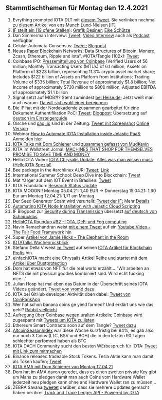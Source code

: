 ## Stammtischthemen für Montag den 12.4.2021

1. Evrything promoted IOTA DLT mit [diesem Tweet](https://twitter.com/EVRYTHNG/status/1379126939483529216?s=20). Sie verlinken nochmal [zu diesem Artikel](https://www.nasdaq.com/articles/fighting-with-1s-and-0s%3A-how-distributed-ledger-technology-could-disrupt-the-%24500b) von ens Munch Lund-Nielsen [IF]
2. [IF stellt ein (19 ofene Stellen)](https://iota.bamboohr.com/jobs/): [Grafik Desiner](https://twitter.com/iota/status/1379373685816107014?s=20); [Eike Schütze](https://blog.iota.org/welcome-eicke-schutze-to-the-iota-foundation/)
3. Dan Simmerman Interview: [Tweet](https://twitter.com/DigitalCashNet/status/1379544091822804996?s=20); [Video Interview](https://odysee.com/@DigitalCashNetwork:c/IOTA:9?r=8dqM9g9C5YyW7HRHzanwyN36WT9cu2bd) auch als [Podcast](https://anchor.fm/digitalcashnetwork) verfügbar
4. Celular Automata Consensus: [Tweet](https://twitter.com/iota/status/1379465088713768960?s=19); [Blogpost](https://blog.iota.org/research-grant-report-cellular-automata-consensus-convergence-and-modifications/)
5. Neues [Paper](https://arxiv.org/pdf/2103.08712.pdf) Blockchain Networks: Data Structures of Bitcoin, Monero, Zcash, Ethereum, Ripple and Iota", #IOTA/Tangle (102x): [Tweet](https://twitter.com/_iotaarchive/status/1379685119364042752?s=19)
6. Coinbase IPO: [Pressemitteilung von Coinbase](https://investor.coinbase.com/news/news-details/2021/Coinbase-Announces-First-Quarter-2021-Estimated-Results-and-Full-Year-2021-Outlook/default.aspx) (Verified Users of 56 million; Monthly Transacting Users (MTUs) of 6.1 million; Assets on Platform of $223 billion, representing 11.3% crypto asset market share; Includes $122 billion of Assets on Platform from Institutions; Trading Volume of $335 billion; Total Revenue of approximately $1.8 billion; Net Income of approximately $730 million to $800 million; Adjusted EBITDA of approximately $1.1 billion
7. Signal setzt auf MOB?!? Steht zumindest [bei Heise.de](https://www.heise.de/news/Signal-Messenger-integriert-Handy-Bezahlfunktion-auf-Blockchain-Basis-6007141.html); Jetzt weiß man auch warum. [Da will sich wohl einer bereichern](https://www.coindesk.com/signal-founder-may-have-been-more-than-tech-adviser-mobilecoin?amp=1&__twitter_impression=true)
8. Die IF hat mit der Nordakademie zusammen gearbeitet für eine Dokument Authentifikation PoC: [Tweet](https://twitter.com/iota/status/1379769706333224963?s=20); [Blogpost](https://blog.iota.org/enabling-document-authenticity-through-dlt-a-project-by-cgi-and-nordakademie/); Übersetzung auf [deutsch im Einsteigerguide](https://iota-einsteiger-guide.de/dokumenten-authentizitaet.html)
9. Olsche und [pagi.io](pagi.io) sind in der Zeitung: [Tweet mit Screenshot](https://twitter.com/PassphraseSaver/status/1380049125182427149?s=20) [Online Version](https://www.nw.de/lokal/kreis_minden_luebbecke/luebbecke/22984862_Bei-Familie-Olschewski-aus-Luebbecke-ist-die-digitale-Zukunft-schon-Realitaet.html)
10. Webinar [How to Automate IOTA Installation inside Jelastic PaaS](https://twitter.com/Jelastic/status/1379745785529700353?s=20); Anmelden [hier](https://jelastic.com/iota/)
11. [IOTA Talks mit Dom Schiener](https://www.youtube.com/watch?v=yrFU1R97VEY) und [zusammen gefasst von MudKevin](https://twitter.com/MudKevin/status/1381006866516348929?s=20)
12. IOTA im Wallstreet Jornal: [MACHINES THAT SHOP FOR THEMSELVES PROMISE TO SAVE TIME AND MONEY](https://www.wsj.com/articles/machines-that-shop-for-themselves-promise-to-save-time-and-money-11617807664)
13. Hello IOTA Video: [IOTA Chrysalis Update: Alles was man wissen muss (HelloIOTA Spezial)](https://www.youtube.com/watch?v=IHmu-vSIL4s)
14. Bee package in the #archlinux AUR: [Tweet](https://twitter.com/setBoolean/status/1380078057810239490?s=20); [Link](https://aur.archlinux.org/packages/bee-git/)
15. International Summer School: Deep Dive into Blockchain: [Tweet](https://twitter.com/uzh_blockchain/status/1380105871498346497)
16. Mat Yarger auf dem IOT Event in Brasilien: [Tweet](https://twitter.com/iota/status/1380141313560080384)
17. IOTA Foundation: [Research Status Update](https://blog.iota.org/iota-research-status-updateapril-2021/)
18. IOTA MOOON!! Montag 05.04.21: 1,40 EUR -> Donnerstag 15.04.21: 1,60 Eur am Montag 12.04.21: 1,71 am Montag
19. Der Seed Generator Scam wird verurteilt: [Tweet der IF](https://twitter.com/iota/status/1380166274987220995); Mehr [Details](https://serocu.police.uk/man-charged-with-fraud-theft-and-money-laundering-offences/)
20. [Automating IOTA Node Installation with Jelastic Cloud Scripting](https://www.youtube.com/watch?v=tvjpoB0LyqE)
21. IF Blogpost zur [Security during Transmission](https://blog.iota.org/security-during-token-migration/) übersetzt [auf deutsch von Schmucklos](https://iota-einsteiger-guide.de/token-migration-sicherheit.html)
22. [HelloIOTA Roundup #82 - IOTA, DeFi und Fog computing](https://www.youtube.com/watch?v=pFUiYND0QE8&feature=emb_title)
23. Navin Ramachandran weist [mit einem Tweet](https://twitter.com/navinram999/status/1380797703072931848?s=20) auf ein [Youtube Video - The Fair Food Framework](https://www.youtube.com/watch?v=tBxpfw7ndc4) hin
24. Super [Artikel von Jamie Hicks - The Elephant in the Room](https://jamie-hicks.medium.com/iota-the-elephant-in-the-room-ae6566f394d2)
25. [IOTATalks Wochenrückblick](https://www.iota-talk.com/index.php?article-amp/83-wochenr%C3%BCckblick-vom-4-bis-10-april-2021/&article%2F83-wochenr%C3%BCckblick-vom-4-bis-10-april-2021%2F=&__twitter_impression=true)
26. Stefano Della V weist [im Tweet](https://twitter.com/sdellava/status/1381241087046643717?s=20) auf seinen [IOTA Artikel für Blockchain Profis](https://www.linkedin.com/pulse/iota-blockchain-expert-stefano-della-valle/) hin.
27. einfachIOTA macht eine Chrysalis Artikel Reihe und startet mit dem [Artikel über Dustprotection](https://www.einfachiota.de/blog/2021-04-09_dust/)
28. Dom hat etwas von NFT für die real world erzählt... "Wir arbeiten an NFTS die mit physical goddies kombiniert sind. Wird echt fucking nice..." 
29. Julian Hosp hat mal eben das Datum in der Überschrift seines IOTA Videos geändert. [Tweet von vromd dazu](https://twitter.com/Vrom14286662/status/1381260349714882560?s=20)
30. IOTA bei GitHub developer Aktivität oben dabei: [Tweet von CoinRankApp](https://twitter.com/CoinRankApp/status/1380593994749591555?s=20)
31. Wer hat schon banana coins ge yield farmed? Und erklärt uns wie das geht? [Rabbit vielleicht](https://twitter.com/iotAgrar/status/1380965714660634627?s=20)
32. Aufregung über [Coinbase wegen uralten Artikeln](https://twitter.com/JustinAHorwitz/status/1380276518321029120?s=20); Coinbase wird zugespamt mit [Tweets um IOTA zu listen](https://twitter.com/IotaBullrun2020/status/1380188174983565322?s=20)
33. Ethereum Smart Contracts soon auf dem Tangle? [Tweet dazu](https://twitter.com/Vrom14286662/status/1380583293750497291?s=20)
34. [AltcoinSeasonIndex](https://www.blockchaincenter.net/altcoin-season-index/) war diese Woche kurzfristig bei 94%, es gab also nur noch 3 Coins (LTC, BSV und BCH) die in den letzten 90 Tagen schlechter perfomred haben als BTC 
35. IOTA DACH Community sucht den besten WErbespruch für IOTA: [Tweet mit Link zum mitmachen](https://twitter.com/Vrom14286662/status/1380444706983788544?s=20)
36. Binance released tradeable Stock Tokens. Tesla Aktie kann man damit als Token kaufen; [Tweet](https://twitter.com/binance/status/1381570383896252416?s=20)
37. [IOTA AMA mit Dom Schiener von Montag 12.04.21](https://www.youtube.com/watch?v=s3pykrpmEy8)
38. Dom hat im AMA davon geredet, dass es einen zweiten private Key gibt um Mana zu pledgen damit man auch Coins vom Hardware Wallet jederzeit neu pledgen kann ohne and Hardware Wallet ran zu müssen...
39. ZEBRA Savana [tweetet](https://twitter.com/ZebraDevs/status/1381640883179765762?s=19) darüber, dass sie mehrere Updates gemacht haben bei ihrer [Track and Trace Ledger API - Powered by IOTA](https://developer.zebra.com/apis/iota-0?tactic_detail=None)
